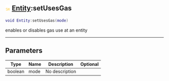 ## ![shared](../../.gitbook/assets/shared.png) [Entity](./readme/entity.md):setUsesGas

```lua
void Entity:setUsesGas(mode)
```

enables or disables gas use at an entity

------
## Parameters

| Type   | Name | Description | Optional |
| ------ | ---- | ----------- | -------: |
| boolean | mode | No description |  |

